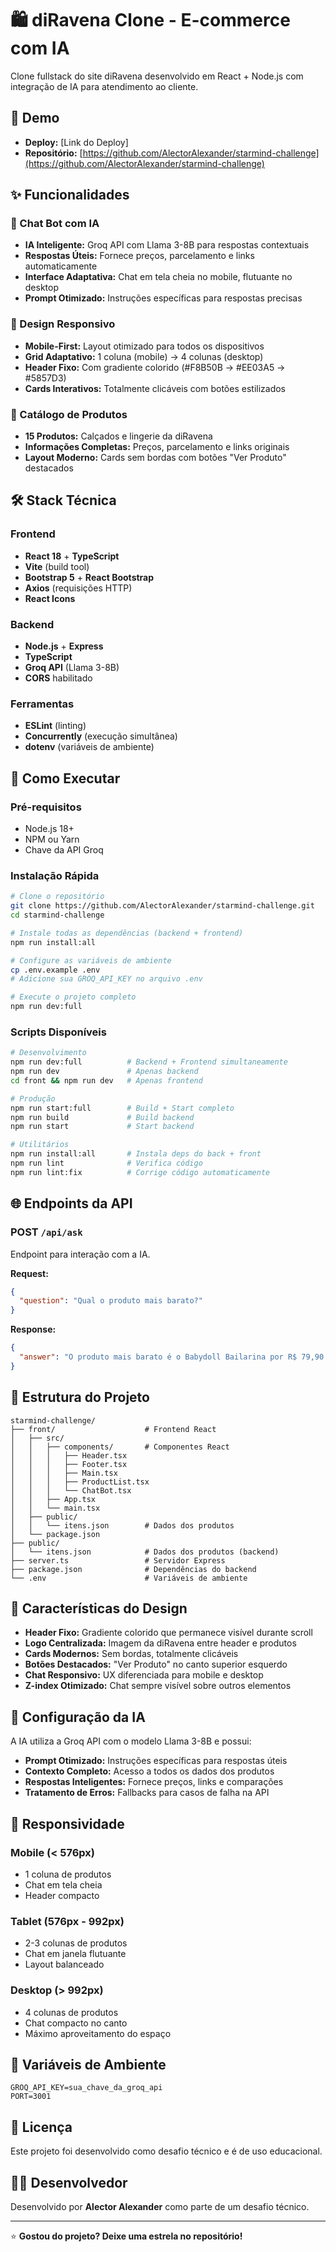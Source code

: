 # 🛍️ diRavena Clone - E-commerce com IA

Clone fullstack do site diRavena desenvolvido em React + Node.js com integração de IA para atendimento ao cliente.

## 🚀 Demo

- **Deploy:** [Link do Deploy]
- **Repositório:** [https://github.com/AlectorAlexander/starmind-challenge](https://github.com/AlectorAlexander/starmind-challenge)

## ✨ Funcionalidades

### 🤖 Chat Bot com IA
- **IA Inteligente:** Groq API com Llama 3-8B para respostas contextuais
- **Respostas Úteis:** Fornece preços, parcelamento e links automaticamente
- **Interface Adaptativa:** Chat em tela cheia no mobile, flutuante no desktop
- **Prompt Otimizado:** Instruções específicas para respostas precisas

### 📱 Design Responsivo
- **Mobile-First:** Layout otimizado para todos os dispositivos
- **Grid Adaptativo:** 1 coluna (mobile) → 4 colunas (desktop)
- **Header Fixo:** Com gradiente colorido (#F8B50B → #EE03A5 → #5857D3)
- **Cards Interativos:** Totalmente clicáveis com botões estilizados

### 🛒 Catálogo de Produtos
- **15 Produtos:** Calçados e lingerie da diRavena
- **Informações Completas:** Preços, parcelamento e links originais
- **Layout Moderno:** Cards sem bordas com botões "Ver Produto" destacados

## 🛠️ Stack Técnica

### Frontend
- **React 18** + **TypeScript**
- **Vite** (build tool)
- **Bootstrap 5** + **React Bootstrap**
- **Axios** (requisições HTTP)
- **React Icons**

### Backend
- **Node.js** + **Express**
- **TypeScript**
- **Groq API** (Llama 3-8B)
- **CORS** habilitado

### Ferramentas
- **ESLint** (linting)
- **Concurrently** (execução simultânea)
- **dotenv** (variáveis de ambiente)

## 🚀 Como Executar

### Pré-requisitos
- Node.js 18+
- NPM ou Yarn
- Chave da API Groq

### Instalação Rápida
```bash
# Clone o repositório
git clone https://github.com/AlectorAlexander/starmind-challenge.git
cd starmind-challenge

# Instale todas as dependências (backend + frontend)
npm run install:all

# Configure as variáveis de ambiente
cp .env.example .env
# Adicione sua GROQ_API_KEY no arquivo .env

# Execute o projeto completo
npm run dev:full
```

### Scripts Disponíveis
```bash
# Desenvolvimento
npm run dev:full          # Backend + Frontend simultaneamente
npm run dev               # Apenas backend
cd front && npm run dev   # Apenas frontend

# Produção
npm run start:full        # Build + Start completo
npm run build             # Build backend
npm run start             # Start backend

# Utilitários
npm run install:all       # Instala deps do back + front
npm run lint              # Verifica código
npm run lint:fix          # Corrige código automaticamente
```

## 🌐 Endpoints da API

### POST `/api/ask`
Endpoint para interação com a IA.

**Request:**
```json
{
  "question": "Qual o produto mais barato?"
}
```

**Response:**
```json
{
  "answer": "O produto mais barato é o Babydoll Bailarina por R$ 79,90. Link: https://diravena.com/products/babydoll-bailarina-diravena"
}
```

## 📁 Estrutura do Projeto

```
starmind-challenge/
├── front/                    # Frontend React
│   ├── src/
│   │   ├── components/       # Componentes React
│   │   │   ├── Header.tsx
│   │   │   ├── Footer.tsx
│   │   │   ├── Main.tsx
│   │   │   ├── ProductList.tsx
│   │   │   └── ChatBot.tsx
│   │   ├── App.tsx
│   │   └── main.tsx
│   ├── public/
│   │   └── itens.json        # Dados dos produtos
│   └── package.json
├── public/
│   └── itens.json            # Dados dos produtos (backend)
├── server.ts                 # Servidor Express
├── package.json              # Dependências do backend
└── .env                      # Variáveis de ambiente
```

## 🎨 Características do Design

- **Header Fixo:** Gradiente colorido que permanece visível durante scroll
- **Logo Centralizada:** Imagem da diRavena entre header e produtos
- **Cards Modernos:** Sem bordas, totalmente clicáveis
- **Botões Destacados:** "Ver Produto" no canto superior esquerdo
- **Chat Responsivo:** UX diferenciada para mobile e desktop
- **Z-index Otimizado:** Chat sempre visível sobre outros elementos

## 🤖 Configuração da IA

A IA utiliza a Groq API com o modelo Llama 3-8B e possui:

- **Prompt Otimizado:** Instruções específicas para respostas úteis
- **Contexto Completo:** Acesso a todos os dados dos produtos
- **Respostas Inteligentes:** Fornece preços, links e comparações
- **Tratamento de Erros:** Fallbacks para casos de falha na API

## 📱 Responsividade

### Mobile (< 576px)
- 1 coluna de produtos
- Chat em tela cheia
- Header compacto

### Tablet (576px - 992px)
- 2-3 colunas de produtos
- Chat em janela flutuante
- Layout balanceado

### Desktop (> 992px)
- 4 colunas de produtos
- Chat compacto no canto
- Máximo aproveitamento do espaço

## 🔧 Variáveis de Ambiente

```env
GROQ_API_KEY=sua_chave_da_groq_api
PORT=3001
```

## 📄 Licença

Este projeto foi desenvolvido como desafio técnico e é de uso educacional.

## 👨‍💻 Desenvolvedor

Desenvolvido por **Alector Alexander** como parte de um desafio técnico.

---

⭐ **Gostou do projeto? Deixe uma estrela no repositório!**